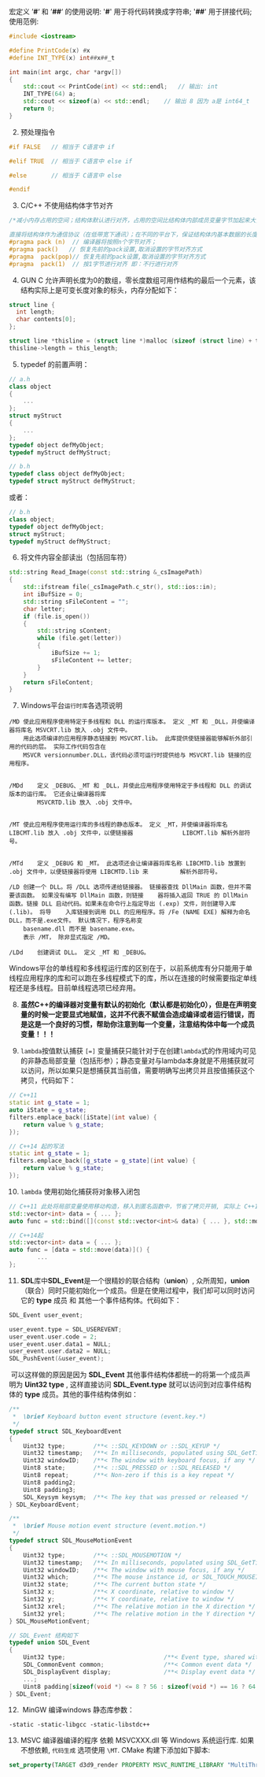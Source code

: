 宏定义 ’**#**‘ 和 ’**##**‘ 的使用说明: '**#**' 用于将代码转换成字符串; '**##**' 用于拼接代码; 使用范例:

```c++
#include <iostream>

#define PrintCode(x) #x
#define INT_TYPE(x) int##x##_t

int main(int argc, char *argv[])
{
	std::cout << PrintCode(int) << std::endl;	// 输出: int
	INT_TYPE(64) a;
	std::cout << sizeof(a) << std::endl;	// 输出 8 因为 a是 int64_t
	return 0;
}
```



2. 预处理指令

```c
#if FALSE	// 相当于 C语言中 if

#elif TRUE	// 相当于 C语言中 else if

#else		// 相当于 C语言中 else

#endif
```



3. C/C++ 不使用结构体字节对齐

```C++
/*减小内存占用的空间；结构体默认进行对齐，占用的空间比结构体内部成员变量字节加起来大，如果取消字节对齐，可以减小一部分空间。见下面具体例子。

直接将结构体作为通信协议（在低带宽下通讯）；在不同的平台下，保证结构体内基本数据的长度相同，同时取消结构体的对齐，就可以将定义的数据格式结构体直接作为数据通信协议使用。*/
#pragma pack (n)  // 编译器将按照n个字节对齐；
#pragma pack()   // 恢复先前的pack设置,取消设置的字节对齐方式
#pragma  pack(pop)// 恢复先前的pack设置,取消设置的字节对齐方式
#pragma  pack(1)  // 按1字节进行对齐 即：不行进行对齐
```

4. GUN C 允许声明长度为0的数组，零长度数组可用作结构的最后一个元素，该结构实际上是可变长度对象的标头，内存分配如下：

```c
struct line {
  int length;
  char contents[0];
};

struct line *thisline = (struct line *)malloc (sizeof (struct line) + this_length * sizeof(char));
thisline->length = this_length;
```

5. typedef 的前置声明：

```cpp
// a.h
class object
{
    ...
};
struct myStruct
{
    ...
};
typedef object defMyObject;
typedef myStruct defMyStruct;
```

```cpp
// b.h
typedef class object defMyObject;
typedef struct myStruct defMyStruct;
```

或者：

```cpp
// b.h
class object;
typedef object defMyObject;
struct myStruct;
typedef myStruct defMyStruct;
```



6. 将文件内容全部读出（包括回车符）

```c++
std::string Read_Image(const std::string &_csImagePath)
{
    std::ifstream file(_csImagePath.c_str(), std::ios::in);
    int iBufSize = 0;
    std::string sFileContent = "";
    char letter;
    if (file.is_open())
    {
        std::string sContent;
        while (file.get(letter))
        {
            iBufSize += 1;
            sFileContent += letter;
        }
    }
    return sFileContent;
}
```



7. Windows平台`运行时库`各选项说明

```text
/MD	使此应用程序使用特定于多线程和 DLL 的运行库版本。 定义 _MT 和 _DLL，并使编译器将库名 MSVCRT.lib 放入 .obj 文件中。
	用此选项编译的应用程序静态链接到 MSVCRT.lib。 此库提供使链接器能够解析外部引用的代码的层。 实际工作代码包含在 
	MSVCR versionnumber.DLL，该代码必须可运行时提供给与 MSVCRT.lib 链接的应用程序。
	
	
/MDd	定义 _DEBUG、_MT 和 _DLL，并使此应用程序使用特定于多线程和 DLL 的调试版本的运行库。 它还会让编译器将库 
		MSVCRTD.lib 放入 .obj 文件中。
		
		
/MT	使此应用程序使用运行库的多线程的静态版本。 定义 _MT，并使编译器将库名 LIBCMT.lib 放入 .obj 文件中，以便链接器 				LIBCMT.lib 解析外部符号。


/MTd	定义 _DEBUG 和 _MT。 此选项还会让编译器将库名称 LIBCMTD.lib 放置到 .obj 文件中，以便链接器将使用 LIBCMTD.lib 来 		   解析外部符号。

/LD	创建一个 DLL。将 /DLL 选项传递给链接器。 链接器查找 DllMain 函数，但并不需要该函数。 如果没有编写 DllMain 函数，则链接	  器将插入返回 TRUE 的 DllMain 函数。链接 DLL 启动代码。如果未在命令行上指定导出 (.exp) 文件，则创建导入库 (.lib)。 将导	   入库链接到调用 DLL 的应用程序。将 /Fe (NAME EXE) 解释为命名 DLL，而不是.exe文件。 默认情况下，程序名称变
	basename.dll 而不是 basename.exe。
	表示 /MT， 除非显式指定 /MD。

/LDd	创建调试 DLL。 定义 _MT 和 _DEBUG。
```

Windows平台的单线程和多线程运行库的区别在于，以前系统库有分只能用于单线程应用程序的库和可以跑在多线程模式下的库，所以在连接的时候需要指定单线程还是多线程。目前单线程选项已经弃用。



8. **虽然C++的编译器对变量有默认的初始化（默认都是初始化0），但是在声明变量的时候一定要显式地赋值，这并不代表不赋值会造成编译或者运行错误，而是这是一个良好的习惯，帮助你注意到每一个变量，注意结构体中每一个成员变量！！！**



9. `lambda`按值默认捕获 `[=]` 变量捕获只能针对于在创建`lambda`式的作用域内可见的非静态局部变量（包括形参）；静态变量对与lambda本身就是不用捕获就可以访问，所以如果只是想捕获其当前值，需要明确写出拷贝并且按值捕获这个拷贝，代码如下：

```cpp
// C++11
static int g_state = 1;
auto iState = g_state;
filters.emplace_back([iState](int value) {
    return value % g_state;
});

// C++14 起的写法
static int g_state = 1;
filters.emplace_back([g_state = g_state](int value) {
    return value % g_state;
});
```



10. `lambda` 使用初始化捕获将对象移入闭包

```cpp
// C++11 此处将局部变量使用移动构造，移入到匿名函数中，节省了拷贝开销, 实际上 C++14 中lambda可以全面替代std::bind
std::vector<int> data = { ... };
auto func = std::bind([](const std::vector<int>& data) { ... }, std::move(data));

// C++14起
std::vector<int> data = { ... };
auto func = [data = std::move(data)]() {
        ...
};
```



11. **SDL**库中**SDL_Event**是一个很精妙的联合结构（**union**）, 众所周知，**union**（联合）同时只能初始化一个成员。但是在使用过程中，我们却可以同时访问它的 **type** 成员 和 其他一个事件结构体。代码如下：

```c
SDL_Event user_event;

user_event.type = SDL_USEREVENT;
user_event.user.code = 2;
user_event.user.data1 = NULL;
user_event.user.data2 = NULL;
SDL_PushEvent(&user_event);
```

​	可以这样做的原因是因为 **SDL_Event** 其他事件结构体都统一的将第一个成员声明为 **Uint32 type** ,  这样直接访问 **SDL_Event.type** 就可以访问到对应事件结构体的 **type** 成员。其他的事件结构体例如：

```c
/**
 *  \brief Keyboard button event structure (event.key.*)
 */
typedef struct SDL_KeyboardEvent
{
    Uint32 type;        /**< ::SDL_KEYDOWN or ::SDL_KEYUP */
    Uint32 timestamp;   /**< In milliseconds, populated using SDL_GetTicks() */
    Uint32 windowID;    /**< The window with keyboard focus, if any */
    Uint8 state;        /**< ::SDL_PRESSED or ::SDL_RELEASED */
    Uint8 repeat;       /**< Non-zero if this is a key repeat */
    Uint8 padding2;
    Uint8 padding3;
    SDL_Keysym keysym;  /**< The key that was pressed or released */
} SDL_KeyboardEvent;

/**
 *  \brief Mouse motion event structure (event.motion.*)
 */
typedef struct SDL_MouseMotionEvent
{
    Uint32 type;        /**< ::SDL_MOUSEMOTION */
    Uint32 timestamp;   /**< In milliseconds, populated using SDL_GetTicks() */
    Uint32 windowID;    /**< The window with mouse focus, if any */
    Uint32 which;       /**< The mouse instance id, or SDL_TOUCH_MOUSEID */
    Uint32 state;       /**< The current button state */
    Sint32 x;           /**< X coordinate, relative to window */
    Sint32 y;           /**< Y coordinate, relative to window */
    Sint32 xrel;        /**< The relative motion in the X direction */
    Sint32 yrel;        /**< The relative motion in the Y direction */
} SDL_MouseMotionEvent;

// SDL_Event 结构如下
typedef union SDL_Event
{
    Uint32 type;                            /**< Event type, shared with all events */
    SDL_CommonEvent common;                 /**< Common event data */
    SDL_DisplayEvent display;               /**< Display event data */
	...;
    Uint8 padding[sizeof(void *) <= 8 ? 56 : sizeof(void *) == 16 ? 64 : 3 * sizeof(void *)];
} SDL_Event;
```

12. ​	MinGW 编译windows 静态库参数：

```shell
-static -static-libgcc -static-libstdc++
```



13. MSVC 编译器编译的程序 依赖 MSVCXXX.dll 等 Windows 系统运行库.  如果不想依赖, `代码生成` 选项使用 `\MT`.  CMake 构建下添加如下脚本:

```cmake
set_property(TARGET d3d9_render PROPERTY MSVC_RUNTIME_LIBRARY "MultiThreaded$<$<CONFIG:Debug>:Debug>")
```

